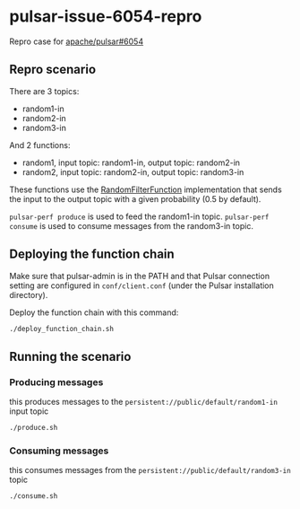 # pulsar-issue-6054-repro

Repro case for [apache/pulsar#6054](https://github.com/apache/pulsar/issues/6054)

## Repro scenario

There are 3 topics:
* random1-in
* random2-in
* random3-in

And 2 functions:
* random1, input topic: random1-in, output topic: random2-in
* random2, input topic: random2-in, output topic: random3-in

These functions use the [RandomFilterFunction](random-filter-function/src/main/java/com/github/lhotari/pulsar/RandomFilterFunction.java) implementation that sends the input to the output topic with a given probability (0.5 by default).

`pulsar-perf produce` is used to feed the random1-in topic. `pulsar-perf consume` is used to consume messages from the random3-in topic.

## Deploying the function chain

Make sure that pulsar-admin is in the PATH and that Pulsar connection setting are configured in `conf/client.conf` (under the Pulsar installation directory).

Deploy the function chain with this command:

```bash
./deploy_function_chain.sh
```

## Running the scenario

### Producing messages

this produces messages to the `persistent://public/default/random1-in` input topic

```bash
./produce.sh
```

### Consuming messages

this consumes messages from the `persistent://public/default/random3-in` topic

```bash
./consume.sh
```
